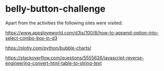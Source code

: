 # belly-button-challenge

Apart from the activities the following sites were visited:

https://www.appsloveworld.com/d3js/100/8/how-to-append-option-into-select-combo-box-in-d3

https://plotly.com/python/bubble-charts/

https://stackoverflow.com/questions/5555626/javascript-reverse-engineering-convert-html-table-to-string-text